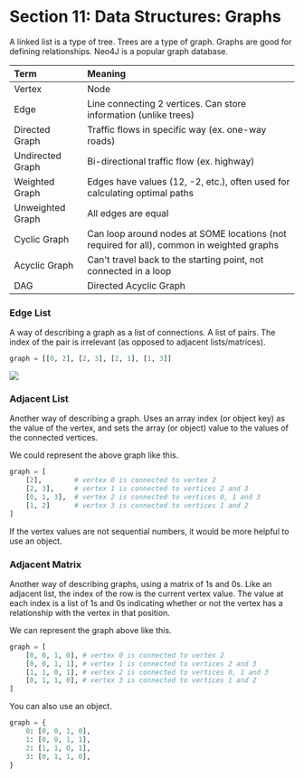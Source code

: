 # Section 11: Data Structures: Graphs

A linked list is a type of tree. Trees are a type of graph.
Graphs are good for defining relationships.
Neo4J is a popular graph database.

Term | Meaning
:- | :-
Vertex | Node
Edge | Line connecting 2 vertices. Can store information (unlike trees)
Directed Graph | Traffic flows in specific way (ex. one-way roads)
Undirected Graph | Bi-directional traffic flow (ex. highway)
Weighted Graph | Edges have values (12, -2, etc.), often used for calculating optimal paths
Unweighted Graph | All edges are equal
Cyclic Graph | Can loop around nodes at SOME locations (not required for all), common in weighted graphs
Acyclic Graph | Can't travel back to the starting point, not connected in a loop
DAG | Directed Acyclic Graph

### Edge List

A way of describing a graph as a list of connections. A list of pairs. The index of the pair is irrelevant (as opposed to adjacent lists/matrices).

```py
graph = [[0, 2], [2, 3], [2, 1], [1, 3]]
```

[![](https://mermaid.ink/img/pako:eNpFjjEOwjAMRa9SeW4kWrbMsMECqxercWmkJqmCM6Cqd8c0qvD0_PRt_RWG5BgsvDItU3N7YGx0TsaYvmKveP5jV7E7LLQQOAfyTp-sP4MgEwdGsIqORyqzIGDcNFoWR8JX5yVlsJILt0BF0vMTh2OvmYsnrRTAjjS_1fJ-c69l987bF4SqOXs?type=png)](https://mermaid.live/edit#pako:eNpFjjEOwjAMRa9SeW4kWrbMsMECqxercWmkJqmCM6Cqd8c0qvD0_PRt_RWG5BgsvDItU3N7YGx0TsaYvmKveP5jV7E7LLQQOAfyTp-sP4MgEwdGsIqORyqzIGDcNFoWR8JX5yVlsJILt0BF0vMTh2OvmYsnrRTAjjS_1fJ-c69l987bF4SqOXs)

### Adjacent List

Another way of describing a graph. Uses an array index (or object key) as the value of the vertex, and sets the array (or object) value to the values of the connected vertices.

We could represent the above graph like this.

```py
graph = [
    [2],        # vertex 0 is connected to vertex 2
    [2, 3],     # vertex 1 is connected to vertices 2 and 3
    [0, 1, 3],  # vertex 2 is connected to vertices 0, 1 and 3
    [1, 2]      # vertex 3 is connected to vertices 1 and 2
]
```

If the vertex values are not sequential numbers, it would be more helpful to use an object.

### Adjacent Matrix

Another way of describing graphs, using a matrix of 1s and 0s. Like an adjacent list, the index of the row is the current vertex value. The value at each index is a list of 1s and 0s indicating whether or not the vertex has a relationship with the vertex in that position.

We can represent the graph above like this.

```py
graph = [
    [0, 0, 1, 0], # vertex 0 is connected to vertex 2
    [0, 0, 1, 1], # vertex 1 is connected to vertices 2 and 3
    [1, 1, 0, 1], # vertex 2 is connected to vertices 0, 1 and 3
    [0, 1, 1, 0], # vertex 3 is connected to vertices 1 and 2
]
```

You can also use an object.

```py
graph = {
    0: [0, 0, 1, 0],
    1: [0, 0, 1, 1],
    2: [1, 1, 0, 1],
    3: [0, 1, 1, 0],
}
```
